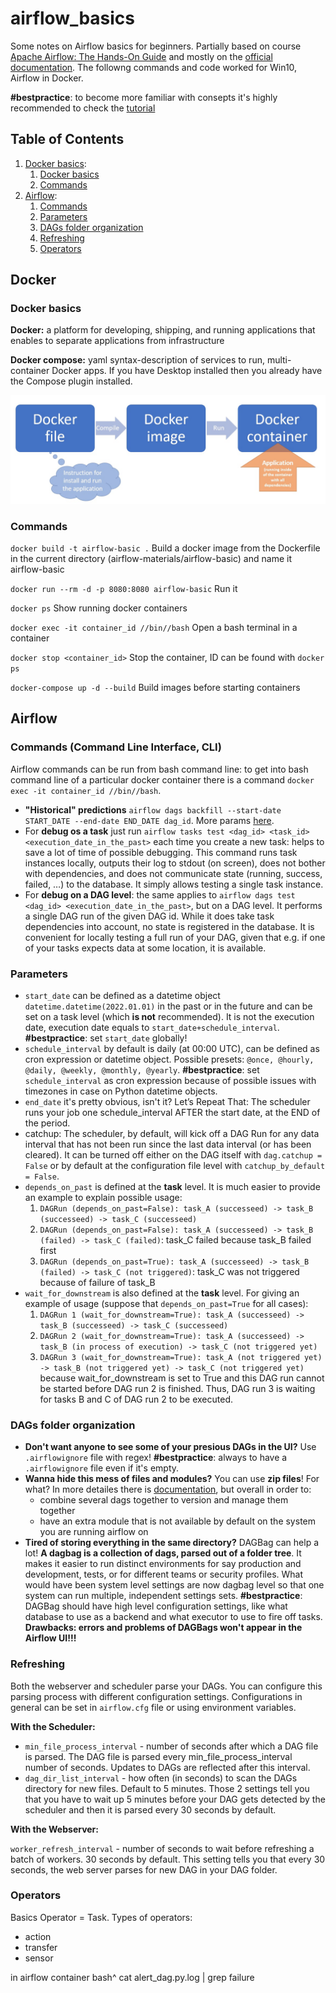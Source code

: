 # airflow_basics
Some notes on Airflow basics for beginners. Partially based on course [Apache Airflow: The Hands-On Guide](https://udemy.com/course/the-ultimate-hands-on-course-to-master-apache-airflow) and mostly on the [official documentation](https://airflow.apache.org/docs/apache-airflow/stable/index.html). The followng commands and code worked for Win10, Airflow in Docker.

**#bestpractice**: to become more familiar with consepts it's highly recommended to check the [tutorial](https://airflow.apache.org/docs/apache-airflow/stable/tutorial.html)

## Table of Contents
1. [Docker basics](#docker-basics):
	1. [Docker basics](#docker-basics)
	1. [Commands](#commands)
2. [Airflow](#airflow):
	1. [Commands](#commands)
	2. [Parameters](#parameters)
	3. [DAGs folder organization](#dags-folder-organization)
	4. [Refreshing](#refreshing)
	5. [Operators](#operators)

## Docker 
### Docker basics
**Docker:** a platform for developing, shipping, and running applications that  enables to separate applications from  infrastructure

**Docker compose:** yaml syntax-description of services to run, multi-container Docker apps. If you have Desktop installed then you already have the Compose plugin installed.

![](https://github.com/tashatsar/airflow_basics/blob/main/photo_2022-08-23_23-40-33.jpg)

### Commands
`docker build -t airflow-basic .` Build a docker image from the Dockerfile in the current directory (airflow-materials/airflow-basic)  and name it airflow-basic

`docker run --rm -d -p 8080:8080 airflow-basic` Run it

`docker ps` Show running docker containers

`docker exec -it container_id //bin//bash` Open a bash terminal in a container

`docker stop <container_id>` Stop the container, ID can be found with `docker ps`

`docker-compose up -d --build` Build images before starting containers

## Airflow 

### Commands (Command Line Interface, CLI)

Airflow commands can be run from bash command line: to get into bash command line of a particular docker container there is a command `docker exec -it container_id //bin//bash`.

- **"Historical" predictions** `airflow dags backfill --start-date START_DATE --end-date END_DATE dag_id`. More params [here](https://airflow.apache.org/docs/apache-airflow/stable/cli-and-env-variables-ref.html#backfill).
- For **debug os a task** just run `airflow tasks test <dag_id> <task_id> <execution_date_in_the_past>` each time you  create a new task: helps to save a lot of time of possible debugging. This command runs task instances locally, outputs their log to stdout (on screen), does not bother with dependencies, and does not communicate state (running, success, failed, …) to the database. It simply allows testing a single task instance.
- For **debug on a DAG level**: the same applies to `airflow dags test <dag_id> <execution_date_in_the_past>`, but on a DAG level. It performs a single DAG run of the given DAG id. While it does take task dependencies into account, no state is registered in the database. It is convenient for locally testing a full run of your DAG, given that e.g. if one of your tasks expects data at some location, it is available.

### Parameters

- `start_date` can be defined as a datetime object `datetime.datetime(2022.01.01)` in the past or in the future and can be set on a task level (which **is not** recommended). It is not the execution date, execution date equals to `start_date+schedule_interval`. **#bestpractice**: set `start_date` globally!
- `schedule_interval` by default is daily (at 00:00 UTC), can be defined as cron expression or datetime object. Possible presets: `@once, @hourly, @daily, @weekly, @monthly, @yearly`. **#bestpractice**: set `schedule_interval` as cron expression because of possible issues with timezones in case on Python datetime objects. 
- `end_date` it's pretty obvious, isn't it?
Let’s Repeat That: The scheduler runs your job one schedule_interval AFTER the start date, at the END of the period.
- catchup: The scheduler, by default, will kick off a DAG Run for any data interval that has not been run since the last data interval (or has been cleared). It can be turned off either on the DAG itself with `dag.catchup = False` or by default at the configuration file level with `catchup_by_default = False`. 
- `depends_on_past` is defined at the **task** level. It is much easier to provide an example to explain possible usage:
	1. `DAGRun (depends_on_past=False): task_A (successeed) -> task_B (successeed) -> task_C (successeed)`
	2. `DAGRun (depends_on_past=False): task_A (successeed) -> task_B (failed) -> task_C (failed)`: task_C failed because task_B failed first
	3. `DAGRun (depends_on_past=True): task_A (successeed) -> task_B (failed) -> task_C (not triggered)`: task_C was not triggered because of failure of task_B
- `wait_for_downstream` is also defined at the **task** level. For giving an example of usage (suppose that `depends_on_past=True` for all cases):
	1. `DAGRun 1 (wait_for_downstream=True): task_A (successeed) -> task_B (successeed) -> task_C (successeed)`
	2. `DAGRun 2 (wait_for_downstream=True): task_A (successeed) -> task_B (in process of execution) -> task_C (not triggered yet)` 
	3. `DAGRun 3 (wait_for_downstream=True): task_A (not triggered yet) -> task_B (not triggered yet) -> task_C (not triggered yet)` because wait_for_downstream is set to True and this DAG run cannot be started before DAG run 2 is finished. Thus, DAG run 3 is waiting for tasks B and C of DAG run 2 to be executed. 

### DAGs folder organization

- **Don't want anyone to see some of your presious DAGs in the UI?** Use `.airflowignore` file with regex!  **#bestpractice**: always to have a `.airflowignore` file even if it's empty. 
- **Wanna hide this mess of files and modules?** You can use **zip files**! For what? In more detailes there is [documentation](https://airflow.apache.org/docs/apache-airflow/stable/concepts/dags.html?highlight=zip#packaging-dags), but overall in order to:
	- combine several dags together to version and manage them together
	- have an extra module that is not available by default on the system you are running airflow on
- **Tired of storing everything in the same directory?** DAGBag can help a lot! **A dagbag is a collection of dags, parsed out of a folder tree**. It makes it easier to run distinct environments for say production and development, tests, or for different teams or security profiles. What would have been system level settings are now dagbag level so that one system can run multiple, independent settings sets. **#bestpractice**: DAGBag should have high level configuration settings, like what database to use as a backend and what executor to use to fire off tasks. 
**Drawbacks: errors and problems of DAGBags won't appear in the Airflow UI!!!**

### Refreshing
Both the webserver and scheduler parse your DAGs. You can configure this parsing process with different configuration settings. Configurations in general can be set in `airflow.cfg` file or using environment variables.

**With the Scheduler:**

- `min_file_process_interval` - number of seconds after which a DAG file is parsed. The DAG file is parsed every min_file_process_interval number of seconds. Updates to DAGs are reflected after this interval.
- `dag_dir_list_interval` - how often (in seconds) to scan the DAGs directory for new files. Default to 5 minutes.
Those 2 settings tell you that you have to wait up 5 minutes before your DAG gets detected by the scheduler and then it is parsed every 30 seconds by default.

**With the Webserver:**

`worker_refresh_interval` - number of seconds to wait before refreshing a batch of workers. 30 seconds by default.
This setting tells you that every 30 seconds, the web server parses for new DAG in your DAG folder.

### Operators 
Basics
Operator = Task. Types of operators: 
- action
- transfer
- sensor


in airflow container bash^ cat alert_dag.py.log | grep failure 
